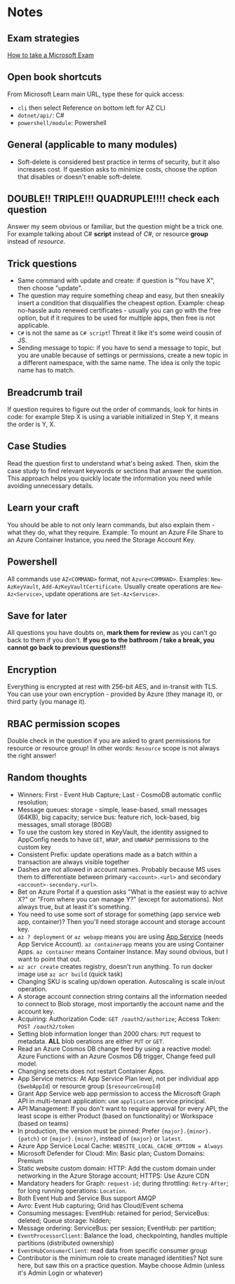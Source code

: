 # Notes

## Exam strategies

[How to take a Microsoft Exam](https://github.com/mscerts/hub/blob/main/The%20Ultimate%20Certification%20Guide/6.%20How%20to%20take%20Microsoft%20exams.md)

## Open book shortcuts

From Microsoft Learn main URL, type these for quick access:

- `cli` then select Reference on bottom left for AZ CLI
- `dotnet/api/`: C#
- `powershell/module`: Powershell

## General (applicable to many modules)

- Soft-delete is considered best practice in terms of security, but it also increases cost. If question asks to minimize costs, choose the option that disables or doesn't enable soft-delete.

## DOUBLE!! TRIPLE!!! QUADRUPLE!!!! check each question

Answer my seem obvious or familiar, but the question might be a trick one. For example talking about C# **script** instead of _C#_, or resource **group** instead of _resource_.

## Trick questions

- Same command with update and create: if question is "You have X", then choose "update".
- The question may require something cheap and easy, but then sneakily insert a condition that disqualifies the cheapest option. Example: cheap no-hassle auto renewed certificates - usually you can go with the free option, but if it requires to be used for multiple apps, then free is not applicable.
- `C#` is not the same as `C# script`! Threat it like it's some weird cousin of JS.
- Sending message to topic: if you have to send a message to topic, but you are unable because of settings or permissions, create a new topic in a different namespace, with the same name. The idea is only the topic name has to match.

## Breadcrumb trail

If question requires to figure out the order of commands, look for hints in code: for example Step X is using a variable initialized in Step Y, it means the order is Y, X.

## Case Studies

Read the question first to understand what's being asked. Then, skim the case study to find relevant keywords or sections that answer the question. This approach helps you quickly locate the information you need while avoiding unnecessary details.

## Learn your craft

You should be able to not only learn commands, but also explain them - what they do, what they require. Example: To mount an Azure File Share to an Azure Container Instance, you need the Storage Account Key.

## Powershell

All commands use `AZ<COMMAND>` format, not `Azure<COMMAND>`. Examples: `New-AzKeyVault`, `Add-AzKeyVaultCertificate`. Usually create operations are `New-Az<Service>`, update operations are `Set-Az<Service>`.

## Save for later

All questions you have doubts on, **mark them for review** as you can't go back to them if you don't. **If you go to the bathroom / take a break, you cannot go back to previous questions!!!**

## Encryption

Everything is encrypted at rest with 256-bit AES, and in-transit with TLS. You can use your own encryption - provided by Azure (they manage it), or third party (you manage it).

## RBAC permission scopes

Double check in the question if you are asked to grant permissions for resource or resource group! In other words: `Resource` scope is not always the right answer!

## Random thoughts

- Winners: First - Event Hub Capture; Last - CosmoDB automatic conflic resolution;
- Message queues: storage - simple, lease-based, small messages (64KB), big capacity; service bus: feature rich, lock-based, big messages, small storage (80GB)
- To use the custom key stored in KeyVault, the identity assigned to AppConfig needs to have `GET`, `WRAP`, and `UNWRAP` permissions to the custom key
- Consistent Prefix: update operations made as a batch within a transaction are always visible together
- Dashes are not allowed in account names. Probably because MS uses them to differentiate between primary `<account>.<url>` and secondary `<account>-secondary.<url>`.
- Bet on Azure Portal if a question asks "What is the easiest way to achive X?" or "From where you can manage Y?" (except for automations). Not always true, but at least it's something.
- You need to use some sort of storage for something (app service web app, container)? Then you'll need storage account and storage account key.
- `az ? deployment` or `az webapp` means you are using [App Service](./Topics/App%20Service.md) (needs App Service Account). `az containerapp` means you are using Container Apps. `az container` means Container Instance. May sound obvious, but I want to point that out.
- `az acr create` creates registry, doesn't run anything. To run docker image use `az acr build` (quick task)
- Changing SKU is scaling up/down operation. Autoscaling is scale in/out operation.
- A storage account connection string contains all the information needed to connect to Blob storage, most importantly the account name and the account key.
- Acquiring: Authorization Code: `GET /oauth2/authorize`; Access Token: `POST /oauth2/token`
- Setting blob information longer than 2000 chars: `PUT` request to metadata. **ALL** blob oerations are either `PUT` or `GET`.
- Read an Azure Cosmos DB change feed by using a reactive model: Azure Functions with an Azure Cosmos DB trigger, Change feed pull model.
- Changing secrets does not restart Container Apps.
- App Service metrics: At App Service Plan level, not per individual app (`$webAppId`) or resource group (`$resourceGroupId`)
- Grant App Service web app permission to access the Microsoft Graph API in multi-tenant application: use `application` service principal.
- API Management: If you don't want to require approval for every API, the least scope is either Product (based on functionality) or Workspace (based on teams)
- In production, the version must be pinned: Prefer `{major}.{minor}.{patch}` or `{major}.{minor}`, instead of `{major}` or `latest`.
- Azure App Service Local Cache: `WEBSITE_LOCAL_CACHE_OPTION = Always`
- Microsoft Defender for Cloud: Min: Basic plan; Custom Domains: Premium
- Static website custom domain: HTTP: Add the custom domain under networking in the Azure Storage account; HTTPS: Use Azure CDN
- Mandatory headers for Graph: `request-id`; during throttling: `Retry-After`; for long running operations: `Location`.
- Both Event Hub and Service Bus support AMQP
- Avro: Event Hub capturing; Grid has Cloud/Event schema
- Consuming messages: EventHub: retained for period; ServiceBus: deleted; Queue storage: hidden;
- Message ordering: ServiceBus: per session; EventHub: per partition;
- `EventProcessorClient`: Balance the load, checkpointing, handles multiple partitions (distributed ownership)
- `EventHubConsumerClient`: read data from specific consumer group
- Contributor is the minimum role to create managed identities? Not sure here, but saw this on a practice question. Maybe choose Admin (unless it's Admin Login or whatever)
